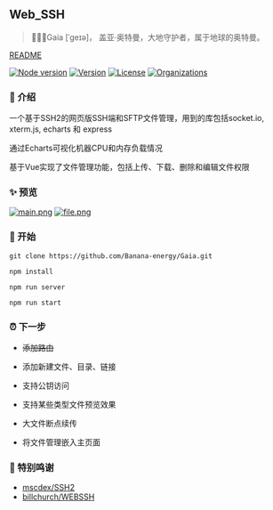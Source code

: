 ## Web_SSH

> 🏃🏻‍♂️Gaia [ˈɡeɪə]， 盖亚·奥特曼，大地守护者，属于地球的奥特曼。

[README](https://github.com/Banana-energy/Gaia/blob/main/README.MD)

[![Node version](https://img.shields.io/badge/node-%3E%3D12.0.0-green?style=flat-square)](https://www.npmjs.com/package/ssh2)
[![Version](https://img.shields.io/badge/version-0.1.0-green?style=flat-square)](https://github.com/Banana-energy/Gaia)
[![License](https://img.shields.io/badge/license-MIT-green?style=flat-square)](https://github.com/Banana-energy/Gaia/blob/main/LICENSE)
[![Organizations](https://img.shields.io/badge/FE-NST-blueviolet?logo=Launchpad&style=flat-square)]( https://www.nst-fe.site)

### 🍋 介绍

一个基于SSH2的网页版SSH端和SFTP文件管理，用到的库包括socket.io, xterm.js, echarts 和 express

通过Echarts可视化机器CPU和内存负载情况

基于Vue实现了文件管理功能，包括上传、下载、删除和编辑文件权限

### ✨ 预览

[![main.png](https://z3.ax1x.com/2021/04/26/gSZg3T.md.png)](https://z3.ax1x.com/2021/04/26/gSZg3T.png)
[![file.png](https://z3.ax1x.com/2021/04/26/gSV4tP.md.png)](https://z3.ax1x.com/2021/04/26/gSV4tP.png)

### 🍦 开始

```shell
git clone https://github.com/Banana-energy/Gaia.git

npm install

npm run server

npm run start
```

### ⏰ 下一步

- ~~添加路由~~

- 添加新建文件、目录、链接

- 支持公钥访问

- 支持某些类型文件预览效果

- 大文件断点续传

- 将文件管理嵌入主页面

### 👏 特别鸣谢

- [mscdex/SSH2](https://github.com/mscdex/ssh2)
- [billchurch/WEBSSH](https://github.com/billchurch/webssh2)
